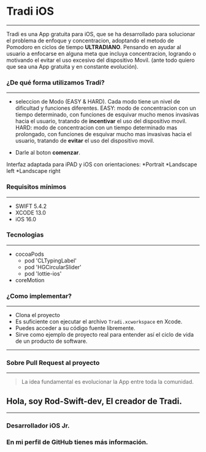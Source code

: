 # Tradi iOS 
-----------
Tradi es una App gratuita para iOS, que se ha desarrollado para solucionar el problema de enfoque y concentracion, adoptando el metodo de Pomodoro en ciclos de tiempo **ULTRADIANO**. Pensando en ayudar al usuario a enfocarse en alguna meta que incluya concentracion, logrando o motivando el evitar el uso excesivo del dispositivo Movil. (ante todo quiero que sea una App gratuita y en constante evolución).

### ¿De qué forma utilizamos Tradi?
-----------

* seleccion de Modo (EASY & HARD).
Cada modo tiene un nivel de dificultad y funciones diferentes. 
EASY: modo de concentracion con un tiempo determinado, con funciones de esquivar mucho menos invasivas hacia el usuario, tratando de **incentivar** el uso del dispositivo movil.
HARD: modo de concentracion con un tiempo determinado mas prolongado, con funciones de esquivar mucho mas invasivas hacia el usuario, tratando de **evitar** el uso del dispositivo movil. 

* Darle al boton **comenzar**.

Interfaz adaptada para iPAD y iOS con orientaciones:
*Portrait
*Landscape left
*Landscape right


### Requisitos mínimos
-----------

* SWIFT 5.4.2
* XCODE 13.0
* iOS 16.0

 
 ### Tecnologias
  -----------

 * cocoaPods
    * pod 'CLTypingLabel'
    * pod 'HGCircularSlider'
    * pod 'lottie-ios'
 * coreMotion
 

### ¿Como implementar?
-----------

* Clona el proyecto
* Es suficiente con ejecutar el archivo `Tradi.xcworkspace` en Xcode.
* Puedes acceder a su código fuente libremente.
* Sirve como ejemplo de proyecto real para entender así el ciclo de vida de un producto de software.
 -----------


### Sobre Pull Request al proyecto
-----------

> La idea fundamental es evolucionar la App entre toda la comunidad.

## Hola, soy **Rod-Swift-dev**, El creador de Tradi.
-----------
### Desarrollador iOS Jr.
### En mi perfil de GitHub tienes más información.
